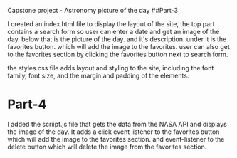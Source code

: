 Capstone project - Astronomy picture of the day
##Part-3

I created an index.html file to display the layout of the site, the top part contains a search form so user can enter a date and get an image of the day. below that is the picture of the day. and it's description. under it is the favorites button. which will add the image to the favorites. user can also get to the favorites section by clicking the favorites button next to search form.

the styles.css file adds layout and styling to the site, including the font family, font size, and the margin and padding of the elements.

# Part-4

I added the scriipt.js file that gets the data from the NASA API and displays the image of the day. It adds a click event listener to the favorites button which will add the image to the favorites section. and event-listener to the delete button which will delete the image from the favorites section.
